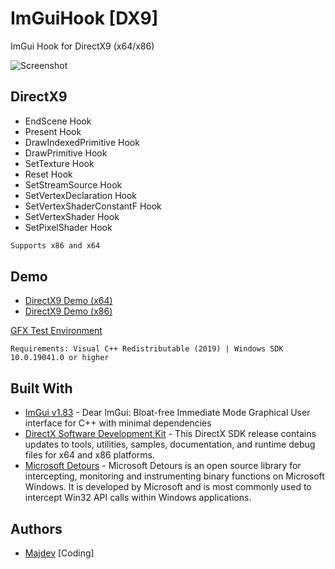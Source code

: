 # ImGuiHook [DX9]
ImGui Hook for DirectX9 (x64/x86)


![Screenshot](https://raw.githubusercontent.com/inc-Majdev/ImGuiHook-DirectX9/master/ImGuiHook%20%5BDX9%5D/Image/Screenshot.png)

## DirectX9
* EndScene Hook
* Present Hook
* DrawIndexedPrimitive Hook
* DrawPrimitive Hook
* SetTexture Hook
* Reset Hook
* SetStreamSource Hook
* SetVertexDeclaration Hook
* SetVertexShaderConstantF Hook
* SetVertexShader Hook
* SetPixelShader Hook
```sh
Supports x86 and x64
```

## Demo
* [DirectX9 Demo (x64)](https://github.com/inc-Majdev/ImGuiHook-DirectX9/releases/download/v1.83/DirectX9.Demo.x64.dll)
* [DirectX9 Demo (x86)](https://github.com/inc-Majdev/ImGuiHook-DirectX9/releases/download/v1.83/DirectX9.Demo.x86.dll)

[GFX Test Environment](https://github.com/inc-Majdev/ImGuiHook/tree/main/Build/GFX%20Test%20Environment)


`Requirements: Visual C++ Redistributable (2019) | Windows SDK 10.0.19041.0 or higher`

## Built With
* [ImGui v1.83](https://github.com/ocornut/imgui) - Dear ImGui: Bloat-free Immediate Mode Graphical User interface for C++ with minimal dependencies
* [DirectX Software Development Kit](https://www.microsoft.com/en-us/download/details.aspx?id=6812) - This DirectX SDK release contains updates to tools, utilities, samples, documentation, and runtime debug files for x64 and x86 platforms.
* [Microsoft Detours](https://github.com/microsoft/Detours) - Microsoft Detours is an open source library for intercepting, monitoring and instrumenting binary functions on Microsoft Windows. It is developed by Microsoft and is most commonly used to intercept Win32 API calls within Windows applications.

## Authors
* [Majdev](https://github.com/inc-Majdev) [Coding]
